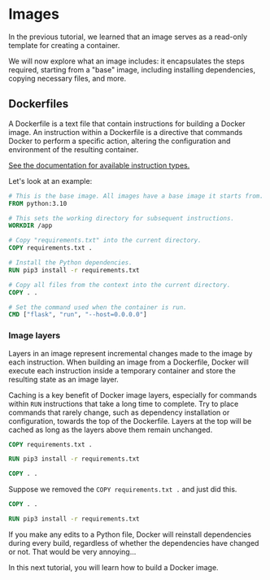 # Images

In the previous tutorial, we learned that an image serves as a read-only template for creating a container.

We will now explore what an image includes: it encapsulates the steps required, starting from a "base" image, including installing dependencies, copying necessary files, and more.

## Dockerfiles

A Dockerfile is a text file that contain instructions for building a Docker image. An instruction within a Dockerfile is a directive that commands Docker to perform a specific action, altering the configuration and environment of the resulting container.

[See the documentation for available instruction types.](https://docs.docker.com/reference/dockerfile/)

Let's look at an example:

```dockerfile
# This is the base image. All images have a base image it starts from.
FROM python:3.10

# This sets the working directory for subsequent instructions.
WORKDIR /app

# Copy "requirements.txt" into the current directory.
COPY requirements.txt .

# Install the Python dependencies.
RUN pip3 install -r requirements.txt

# Copy all files from the context into the current directory.
COPY . .

# Set the command used when the container is run.
CMD ["flask", "run", "--host=0.0.0.0"]
```

### Image layers

Layers in an image represent incremental changes made to the image by each instruction. When building an image from a Dockerfile, Docker will execute each instruction inside a temporary container and store the resulting state as an image layer.

Caching is a key benefit of Docker image layers, especially for commands within `RUN` instructions that take a long time to complete. Try to place commands that rarely change, such as dependency installation or configuration, towards the top of the Dockerfile. Layers at the top will be cached as long as the layers above them remain unchanged.

```dockerfile
COPY requirements.txt .

RUN pip3 install -r requirements.txt

COPY . .
```

Suppose we removed the `COPY requirements.txt .` and just did this.

```dockerfile
COPY . .

RUN pip3 install -r requirements.txt
```

If you make any edits to a Python file, Docker will reinstall dependencies during every build, regardless of whether the dependencies have changed or not. That would be very annoying...

In this next tutorial, you will learn how to build a Docker image.
